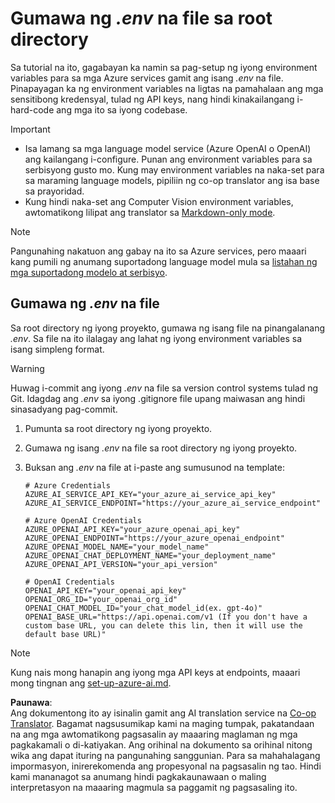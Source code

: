 <!--
CO_OP_TRANSLATOR_METADATA:
{
  "original_hash": "66029e3b67a3eb980ab8740367e91283",
  "translation_date": "2025-06-12T18:28:28+00:00",
  "source_file": "getting_started/command-line-guide/create-env-file.md",
  "language_code": "tl"
}
-->
# Gumawa ng *.env* na file sa root directory

Sa tutorial na ito, gagabayan ka namin sa pag-setup ng iyong environment variables para sa mga Azure services gamit ang isang *.env* na file. Pinapayagan ka ng environment variables na ligtas na pamahalaan ang mga sensitibong kredensyal, tulad ng API keys, nang hindi kinakailangang i-hard-code ang mga ito sa iyong codebase.

> [!IMPORTANT]
> - Isa lamang sa mga language model service (Azure OpenAI o OpenAI) ang kailangang i-configure. Punan ang environment variables para sa serbisyong gusto mo. Kung may environment variables na naka-set para sa maraming language models, pipiliin ng co-op translator ang isa base sa prayoridad.
> - Kung hindi naka-set ang Computer Vision environment variables, awtomatikong lilipat ang translator sa [Markdown-only mode](./markdown-only-mode.md).

> [!NOTE]
> Pangunahing nakatuon ang gabay na ito sa Azure services, pero maaari kang pumili ng anumang suportadong language model mula sa [listahan ng mga suportadong modelo at serbisyo](../README.md#-supported-models-and-services).

## Gumawa ng *.env* na file

Sa root directory ng iyong proyekto, gumawa ng isang file na pinangalanang *.env*. Sa file na ito ilalagay ang lahat ng iyong environment variables sa isang simpleng format.

> [!WARNING]
> Huwag i-commit ang iyong *.env* na file sa version control systems tulad ng Git. Idagdag ang *.env* sa iyong .gitignore file upang maiwasan ang hindi sinasadyang pag-commit.

1. Pumunta sa root directory ng iyong proyekto.

1. Gumawa ng isang *.env* na file sa root directory ng iyong proyekto.

1. Buksan ang *.env* na file at i-paste ang sumusunod na template:

    ```plaintext
    # Azure Credentials
    AZURE_AI_SERVICE_API_KEY="your_azure_ai_service_api_key"
    AZURE_AI_SERVICE_ENDPOINT="https://your_azure_ai_service_endpoint"

    # Azure OpenAI Credentials
    AZURE_OPENAI_API_KEY="your_azure_openai_api_key"
    AZURE_OPENAI_ENDPOINT="https://your_azure_openai_endpoint"
    AZURE_OPENAI_MODEL_NAME="your_model_name"
    AZURE_OPENAI_CHAT_DEPLOYMENT_NAME="your_deployment_name"
    AZURE_OPENAI_API_VERSION="your_api_version"

    # OpenAI Credentials
    OPENAI_API_KEY="your_openai_api_key"
    OPENAI_ORG_ID="your_openai_org_id"
    OPENAI_CHAT_MODEL_ID="your_chat_model_id(ex. gpt-4o)"
    OPENAI_BASE_URL="https://api.openai.com/v1 (If you don't have a custom base URL, you can delete this lin, then it will use the default base URL)"
    ```

> [!NOTE]
> Kung nais mong hanapin ang iyong mga API keys at endpoints, maaari mong tingnan ang [set-up-azure-ai.md](../set-up-azure-ai.md).

**Paunawa**:  
Ang dokumentong ito ay isinalin gamit ang AI translation service na [Co-op Translator](https://github.com/Azure/co-op-translator). Bagamat nagsusumikap kami na maging tumpak, pakatandaan na ang mga awtomatikong pagsasalin ay maaaring maglaman ng mga pagkakamali o di-katiyakan. Ang orihinal na dokumento sa orihinal nitong wika ang dapat ituring na pangunahing sanggunian. Para sa mahahalagang impormasyon, inirerekomenda ang propesyonal na pagsasalin ng tao. Hindi kami mananagot sa anumang hindi pagkakaunawaan o maling interpretasyon na maaaring magmula sa paggamit ng pagsasaling ito.